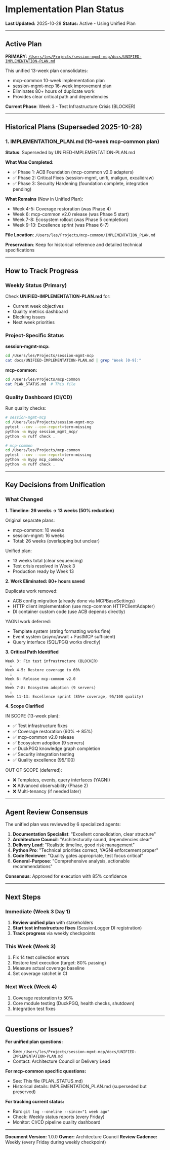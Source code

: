 # Implementation Plan Status

**Last Updated:** 2025-10-28
**Status:** Active - Using Unified Plan

______________________________________________________________________

## Active Plan

**PRIMARY**: [`/Users/les/Projects/session-mgmt-mcp/docs/UNIFIED-IMPLEMENTATION-PLAN.md`](../session-mgmt-mcp/docs/UNIFIED-IMPLEMENTATION-PLAN.md)

This unified 13-week plan consolidates:

- mcp-common 10-week implementation plan
- session-mgmt-mcp 16-week improvement plan
- Eliminates 80+ hours of duplicate work
- Provides clear critical path and dependencies

**Current Phase**: Week 3 - Test Infrastructure Crisis (BLOCKER)

______________________________________________________________________

## Historical Plans (Superseded 2025-10-28)

### 1. IMPLEMENTATION_PLAN.md (10-week mcp-common plan)

**Status**: Superseded by UNIFIED-IMPLEMENTATION-PLAN.md

**What Was Completed:**

- ✅ Phase 1: ACB Foundation (mcp-common v2.0 adapters)
- ✅ Phase 2: Critical Fixes (session-mgmt, unifi, mailgun, excalidraw)
- ✅ Phase 3: Security Hardening (foundation complete, integration pending)

**What Remains** (Now in Unified Plan):

- Week 4-5: Coverage restoration (was Phase 4)
- Week 6: mcp-common v2.0 release (was Phase 5 start)
- Week 7-8: Ecosystem rollout (was Phase 5 completion)
- Week 9-13: Excellence sprint (was Phase 6-7)

**File Location**: `/Users/les/Projects/mcp-common/IMPLEMENTATION_PLAN.md`

**Preservation**: Keep for historical reference and detailed technical specifications

______________________________________________________________________

## How to Track Progress

### Weekly Status (Primary)

Check **UNIFIED-IMPLEMENTATION-PLAN.md** for:

- Current week objectives
- Quality metrics dashboard
- Blocking issues
- Next week priorities

### Project-Specific Status

**session-mgmt-mcp:**

```bash
cd /Users/les/Projects/session-mgmt-mcp
cat docs/UNIFIED-IMPLEMENTATION-PLAN.md | grep "Week [0-9]:"
```

**mcp-common:**

```bash
cd /Users/les/Projects/mcp-common
cat PLAN_STATUS.md  # This file
```

### Quality Dashboard (CI/CD)

Run quality checks:

```bash
# session-mgmt-mcp
cd /Users/les/Projects/session-mgmt-mcp
pytest --cov --cov-report=term-missing
python -m mypy session_mgmt_mcp/
python -m ruff check .

# mcp-common
cd /Users/les/Projects/mcp-common
pytest --cov --cov-report=term-missing
python -m mypy mcp_common/
python -m ruff check .
```

______________________________________________________________________

## Key Decisions from Unification

### What Changed

**1. Timeline: 26 weeks → 13 weeks (50% reduction)**

Original separate plans:

- mcp-common: 10 weeks
- session-mgmt: 16 weeks
- Total: 26 weeks (overlapping but unclear)

Unified plan:

- 13 weeks total (clear sequencing)
- Test crisis resolved in Week 3
- Production ready by Week 13

**2. Work Eliminated: 80+ hours saved**

Duplicate work removed:

- ACB config migration (already done via MCPBaseSettings)
- HTTP client implementation (use mcp-common HTTPClientAdapter)
- DI container custom code (use ACB depends directly)

YAGNI work deferred:

- Template system (string formatting works fine)
- Event system (async/await + FastMCP sufficient)
- Query interface (SQL/PGQ works directly)

**3. Critical Path Identified**

```
Week 3: Fix test infrastructure (BLOCKER)
  ↓
Week 4-5: Restore coverage to 60%
  ↓
Week 6: Release mcp-common v2.0
  ↓
Week 7-8: Ecosystem adoption (9 servers)
  ↓
Week 11-13: Excellence sprint (85%+ coverage, 95/100 quality)
```

**4. Scope Clarified**

IN SCOPE (13-week plan):

- ✅ Test infrastructure fixes
- ✅ Coverage restoration (60% → 85%)
- ✅ mcp-common v2.0 release
- ✅ Ecosystem adoption (9 servers)
- ✅ DuckPGQ knowledge graph completion
- ✅ Security integration testing
- ✅ Quality excellence (95/100)

OUT OF SCOPE (deferred):

- ❌ Templates, events, query interfaces (YAGNI)
- ❌ Advanced observability (Phase 2)
- ❌ Multi-tenancy (if needed later)

______________________________________________________________________

## Agent Review Consensus

The unified plan was reviewed by 6 specialized agents:

1. **Documentation Specialist**: "Excellent consolidation, clear structure"
1. **Architecture Council**: "Architecturally sound, dependencies clear"
1. **Delivery Lead**: "Realistic timeline, good risk management"
1. **Python Pro**: "Technical priorities correct, YAGNI enforcement proper"
1. **Code Reviewer**: "Quality gates appropriate, test focus critical"
1. **General-Purpose**: "Comprehensive analysis, actionable recommendations"

**Consensus**: Approved for execution with 85% confidence

______________________________________________________________________

## Next Steps

### Immediate (Week 3 Day 1)

1. **Review unified plan** with stakeholders
1. **Start test infrastructure fixes** (SessionLogger DI registration)
1. **Track progress** via weekly checkpoints

### This Week (Week 3)

1. Fix 14 test collection errors
1. Restore test execution (target: 80% passing)
1. Measure actual coverage baseline
1. Set coverage ratchet in CI

### Next Week (Week 4)

1. Coverage restoration to 50%
1. Core module testing (DuckPGQ, health checks, shutdown)
1. Integration test fixes

______________________________________________________________________

## Questions or Issues?

**For unified plan questions:**

- See: `/Users/les/Projects/session-mgmt-mcp/docs/UNIFIED-IMPLEMENTATION-PLAN.md`
- Contact: Architecture Council or Delivery Lead

**For mcp-common specific questions:**

- See: This file (PLAN_STATUS.md)
- Historical details: IMPLEMENTATION_PLAN.md (superseded but preserved)

**For tracking current status:**

- Run: `git log --oneline --since="1 week ago"`
- Check: Weekly status reports (every Friday)
- Monitor: CI/CD pipeline quality dashboard

______________________________________________________________________

**Document Version:** 1.0.0
**Owner:** Architecture Council
**Review Cadence:** Weekly (every Friday during weekly checkpoint)
